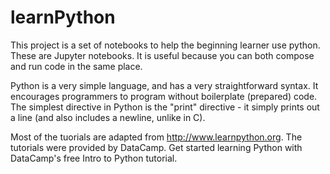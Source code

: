 # learnPython

This project is a set of notebooks to help the beginning learner use python.
These are Jupyter notebooks. It is useful because you can both compose and run code in the same place.

Python is a very simple language, and has a very straightforward syntax. It encourages programmers to program without boilerplate (prepared) code. The simplest directive in Python is the "print" directive - it simply prints out a line (and also includes a newline, unlike in C).

Most of the tuorials are adapted from http://www.learnpython.org. The tutorials were provided by DataCamp. Get started learning Python with DataCamp's free Intro to Python tutorial. 
